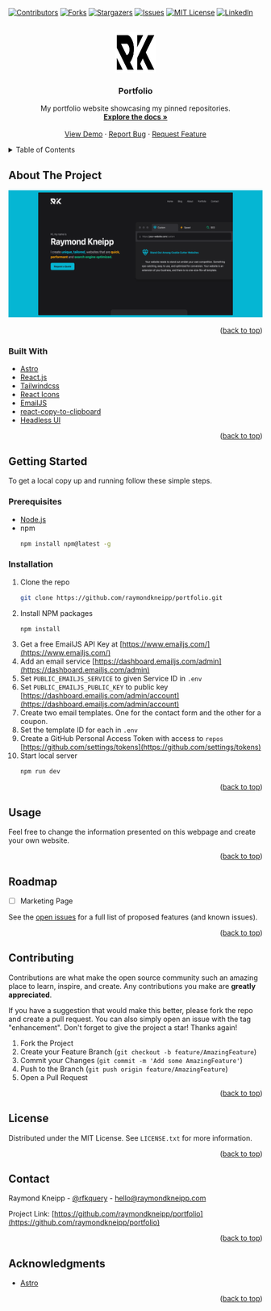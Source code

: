 <div id="top"></div>

<!-- PROJECT SHIELDS -->

[![Contributors][contributors-shield]][contributors-url]
[![Forks][forks-shield]][forks-url]
[![Stargazers][stars-shield]][stars-url]
[![Issues][issues-shield]][issues-url]
[![MIT License][license-shield]][license-url]
[![LinkedIn][linkedin-shield]][linkedin-url]

<!-- PROJECT LOGO -->
<br />
<div align="center">
  <a href="https://github.com/raymondkneipp/portfolio">
    <img src="public/logo-outline.svg" alt="Logo" width="80" height="80">
  </a>

<h3 align="center">Portfolio</h3>

  <p align="center">
		My portfolio website showcasing my pinned repositories.
    <br />
    <a href="https://github.com/raymondkneipp/portfolio"><strong>Explore the docs »</strong></a>
    <br />
    <br />
    <a href="https://portfolio.vercel.app/">View Demo</a>
    ·
    <a href="https://github.com/raymondkneipp/portfolio/issues">Report Bug</a>
    ·
    <a href="https://github.com/raymondkneipp/portfolio/issues">Request Feature</a>
  </p>
</div>

<!-- TABLE OF CONTENTS -->
<details>
  <summary>Table of Contents</summary>
  <ol>
    <li>
      <a href="#about-the-project">About The Project</a>
      <ul>
        <li><a href="#built-with">Built With</a></li>
      </ul>
    </li>
    <li>
      <a href="#getting-started">Getting Started</a>
      <ul>
        <li><a href="#prerequisites">Prerequisites</a></li>
        <li><a href="#installation">Installation</a></li>
      </ul>
    </li>
    <li><a href="#usage">Usage</a></li>
    <li><a href="#roadmap">Roadmap</a></li>
    <li><a href="#contributing">Contributing</a></li>
    <li><a href="#license">License</a></li>
    <li><a href="#contact">Contact</a></li>
    <li><a href="#acknowledgments">Acknowledgments</a></li>
  </ol>
</details>

<!-- ABOUT THE PROJECT -->

## About The Project

[![Portfolio Screen Shot][product-screenshot]](https://portfolio.vercel.app/)

<p align="right">(<a href="#top">back to top</a>)</p>

### Built With

- [Astro](https://astro.build/)
- [React.js](https://reactjs.org/)
- [Tailwindcss](https://tailwindcss.com/)
- [React Icons](https://react-icons.github.io/react-icons)
- [EmailJS](https://www.emailjs.com/)
- [react-copy-to-clipboard](https://www.npmjs.com/package/react-copy-to-clipboard)
- [Headless UI](https://headlessui.com/)

<p align="right">(<a href="#top">back to top</a>)</p>

<!-- GETTING STARTED -->

## Getting Started

To get a local copy up and running follow these simple steps.

### Prerequisites

- [Node.js](https://nodejs.org/en/)
- npm
  ```sh
  npm install npm@latest -g
  ```

### Installation

1. Clone the repo
   ```sh
   git clone https://github.com/raymondkneipp/portfolio.git
   ```
2. Install NPM packages
   ```sh
   npm install
   ```
3. Get a free EmailJS API Key at [https://www.emailjs.com/](https://www.emailjs.com/)
4. Add an email service [https://dashboard.emailjs.com/admin](https://dashboard.emailjs.com/admin)
5. Set `PUBLIC_EMAILJS_SERVICE` to given Service ID in `.env`
6. Set `PUBLIC_EMAILJS_PUBLIC_KEY` to public key [https://dashboard.emailjs.com/admin/account](https://dashboard.emailjs.com/admin/account)
7. Create two email templates. One for the contact form and the other for a coupon.
8. Set the template ID for each in `.env`
9. Create a GitHub Personal Access Token with access to `repos` [https://github.com/settings/tokens](https://github.com/settings/tokens)
10. Start local server
    ```sh
    npm run dev
    ```

<p align="right">(<a href="#top">back to top</a>)</p>

<!-- USAGE EXAMPLES -->

## Usage

Feel free to change the information presented on this webpage and create your own website.

<!-- _For more examples, please refer to the [Documentation](https://example.com)_ -->

<p align="right">(<a href="#top">back to top</a>)</p>

<!-- ROADMAP -->

## Roadmap

- [ ] Marketing Page

See the [open issues](https://github.com/raymondkneipp/portfolio/issues) for a full list of proposed features (and known issues).

<p align="right">(<a href="#top">back to top</a>)</p>

<!-- CONTRIBUTING -->

## Contributing

Contributions are what make the open source community such an amazing place to learn, inspire, and create. Any contributions you make are **greatly appreciated**.

If you have a suggestion that would make this better, please fork the repo and create a pull request. You can also simply open an issue with the tag "enhancement".
Don't forget to give the project a star! Thanks again!

1. Fork the Project
2. Create your Feature Branch (`git checkout -b feature/AmazingFeature`)
3. Commit your Changes (`git commit -m 'Add some AmazingFeature'`)
4. Push to the Branch (`git push origin feature/AmazingFeature`)
5. Open a Pull Request

<p align="right">(<a href="#top">back to top</a>)</p>

<!-- LICENSE -->

## License

Distributed under the MIT License. See `LICENSE.txt` for more information.

<p align="right">(<a href="#top">back to top</a>)</p>

<!-- CONTACT -->

## Contact

Raymond Kneipp - [@rfkquery](https://twitter.com/rfkquery) - hello@raymondkneipp.com

Project Link: [https://github.com/raymondkneipp/portfolio](https://github.com/raymondkneipp/portfolio)

<p align="right">(<a href="#top">back to top</a>)</p>

<!-- ACKNOWLEDGMENTS -->

## Acknowledgments

- [Astro](https://astro.build/)

<p align="right">(<a href="#top">back to top</a>)</p>

<!-- MARKDOWN LINKS & IMAGES -->
<!-- https://www.markdownguide.org/basic-syntax/#reference-style-links -->

[contributors-shield]: https://img.shields.io/github/contributors/raymondkneipp/portfolio.svg?style=for-the-badge
[contributors-url]: https://github.com/raymondkneipp/portfolio/graphs/contributors
[forks-shield]: https://img.shields.io/github/forks/raymondkneipp/portfolio.svg?style=for-the-badge
[forks-url]: https://github.com/raymondkneipp/portfolio/network/members
[stars-shield]: https://img.shields.io/github/stars/raymondkneipp/portfolio.svg?style=for-the-badge
[stars-url]: https://github.com/raymondkneipp/portfolio/stargazers
[issues-shield]: https://img.shields.io/github/issues/raymondkneipp/portfolio.svg?style=for-the-badge
[issues-url]: https://github.com/raymondkneipp/portfolio/issues
[license-shield]: https://img.shields.io/github/license/raymondkneipp/portfolio.svg?style=for-the-badge
[license-url]: https://github.com/raymondkneipp/portfolio/blob/master/LICENSE.txt
[linkedin-shield]: https://img.shields.io/badge/-LinkedIn-black.svg?style=for-the-badge&logo=linkedin&colorB=555
[linkedin-url]: https://linkedin.com/in/raymondkneipp
[product-screenshot]: public/screenshot.png
